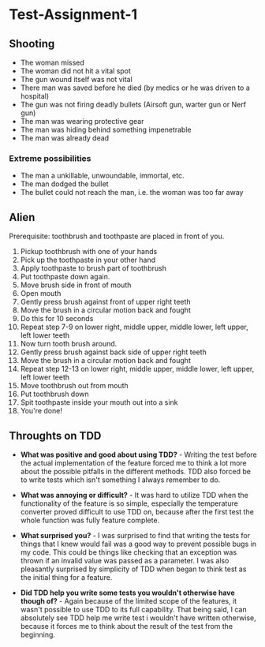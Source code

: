 # Test-Assignment-1
## Shooting
- The woman missed
- The woman did not hit a vital spot
- The gun wound itself was not vital
- There man was saved before he died (by medics or he was driven to a hospital)
- The gun was not firing deadly bullets (Airsoft gun, warter gun or Nerf gun)
- The man was wearing protective gear
- The man was hiding behind something impenetrable
- The man was already dead

### Extreme possibilities
- The man a unkillable, unwoundable, immortal, etc.
- The man dodged the bullet
- The bullet could not reach the man, i.e. the woman was too far away

## Alien
Prerequisite: toothbrush and toothpaste are placed in front of you.

1. Pickup toothbrush with one of your hands
0. Pick up the toothpaste in your other hand
0. Apply toothpaste to brush part of toothbrush
0. Put toothpaste down again.
0. Move brush side in front of mouth
0. Open mouth
0. Gently press brush against front of upper right teeth
0. Move the brush in a circular motion back and fought
0. Do this for 10 seconds
0. Repeat step 7-9 on lower right, middle upper, middle lower, left upper, left lower teeth
0. Now turn tooth brush around.
0. Gently press brush against back side of upper right teeth
0. Move the brush in a circular motion back and fought
0. Repeat step 12-13 on lower right, middle upper, middle lower, left upper, left lower teeth
0. Move toothbrush out from mouth
0. Put toothbrush down
0. Spit toothpaste inside your mouth out into a sink
0. You're done!

## Throughts on TDD
- **What was positive and good about using TDD?** -
Writing the test before the actual implementation of the feature forced me to think a lot more about the possible pitfalls in the different methods. TDD also forced be to write tests which isn't something I always remember to do.

- **What was annoying or difficult?** -
It was hard to utilize TDD when the functionality of the feature is so simple, especially the temperature converter proved difficult to use TDD on, because after the first test the whole function was fully feature complete.

- **What surprised you?** -
I was surprised to find that writing the tests for things that I knew would fail was a good way to prevent possible bugs in my code. This could be things like checking that an exception was thrown if an invalid value was passed as a parameter. I was also pleasantly surprised by simplicity of TDD when began to think test as the initial thing for a feature.

- **Did TDD help you write some tests you wouldn't otherwise have though of?** -
Again because of the limited scope of the features, it wasn't possible to use TDD to its full capability. That being said, I can absolutely see TDD help me write test i wouldn't have written otherwise, because it forces me to think about the result of the test from the beginning.
